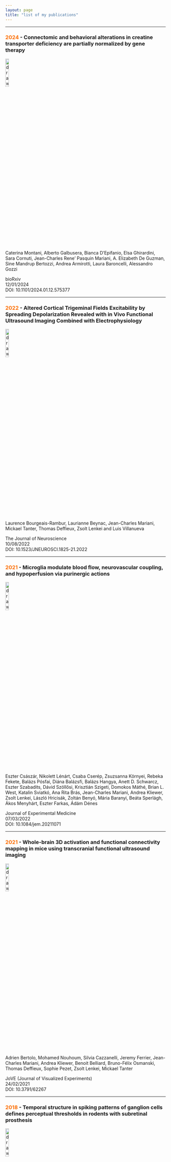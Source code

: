 ```yaml
---
layout: page
title: "list of my publications"
---
```


<hr color="#450000" height="8px;">

### <span style="color:#FC6F03">2024</span> - Connectomic and behavioral alterations in creatine transporter deficiency are partially normalized by gene therapy

<a href="https://JCMariani.github.io/04_Connectomic-Therapy_Montani_2023">
<img src="https://JCMariani.github.io/assets/img/2023_montani_Connectomic-and-behavioural.png" alt="drawing" width="15%" class="center"/>
</a>

Caterina Montani, Alberto Galbusera, Bianca D’Epifanio, Elsa Ghirardini, Sara Cornuti, Jean-Charles Rene’ Pasquin Mariani, A. Elizabeth De Guzman, Sine Mandrup Bertozzi, Andrea Armirotti, Laura Baroncelli, Alessandro Gozzi

bioRxiv <br>12/01/2024 <br>DOI: 10.1101/2024.01.12.575377

<hr color="#450000" size="8">

### <span style="color:#FC6F03">2022</span> - Altered Cortical Trigeminal Fields Excitability by Spreading Depolarization Revealed with in Vivo Functional Ultrasound Imaging Combined with Electrophysiology

<a href="https://JCMariani.github.io/03_Altered-Electrophysiology_Bourgeais_2022">
<img src="https://JCMariani.github.io/assets/img/2022_bourgeais_Altered-cortical.png" alt="drawing" width="15%" class="center"/>
</a>

Laurence Bourgeais-Rambur, Laurianne Beynac, Jean-Charles Mariani, Mickael Tanter, Thomas Deffieux, Zsolt Lenkei and Luis Villanueva

The Journal of Neuroscience <br>10/08/2022 <br>DOI: 10.1523/JNEUROSCI.1825-21.2022 

<hr color="#450000" size="8">

### <span style="color:#FC6F03">2021</span> - Microglia modulate blood flow, neurovascular coupling, and hypoperfusion via purinergic actions

<a href="https://JCMariani.github.io/02_microglia-actions_Csazar_2022">
<img src="https://JCMariani.github.io/assets/img/2022_Csazar_microglia-modeulates.png" alt="drawing" width="15%" class="center"/>
</a>

Eszter Császár, Nikolett Lénárt, Csaba Cserép, Zsuzsanna Környei, Rebeka Fekete, Balázs Pósfai, Diána Balázsfi, Balázs Hangya, Anett D. Schwarcz, Eszter Szabadits, Dávid Szöllősi, Krisztián Szigeti, Domokos Máthé, Brian L. West, Katalin Sviatkó, Ana Rita Brás, Jean-Charles Mariani, Andrea Kliewer, Zsolt Lenkei, László Hricisák, Zoltán Benyó, Mária Baranyi, Beáta Sperlágh, Ákos Menyhárt, Eszter Farkas, Ádám Dénes

Journal of Experimental Medicine <br>07/03/2022 <br>DOI: 10.1084/jem.20211071 

<hr color="#450000" size="8">

### <span style="color:#FC6F03">2021</span> - Whole-brain 3D activation and functional connectivity mapping in mice using transcranial functional ultrasound imaging

<a href="https://JCMariani.github.io/01_whole-imaging_Bertolo_2022">
<img src="https://JCMariani.github.io/assets/img/2021_Bertolo_whole-brain.png" alt="drawing" width="15%" class="center"/>
</a>

Adrien Bertolo, Mohamed Nouhoum, Silvia Cazzanelli, Jeremy Ferrier, Jean-Charles Mariani, Andrea Kliewer, Benoit Belliard, Bruno-Félix Osmanski, Thomas Deffieux, Sophie Pezet, Zsolt Lenkei, Mickael Tanter

JoVE (Journal of Visualized Experiments) <br>24/02/2021 <br>DOI: 10.3791/62267 

<hr color="#450000" size="8">

### <span style="color:#FC6F03">2018</span> - Temporal structure in spiking patterns of ganglion cells defines perceptual thresholds in rodents with subretinal prosthesis


<a href="https://JCMariani.github.io/00_Temporal-prosthesis_Ho_2018">
<img src="https://JCMariani.github.io/assets/img/2018_Ho_Temporal-structure.png" alt="drawing" width="15%" class="center"/>
</a>

Elton Ho, Henri Lorach, Georges Goetz, Florian Laszlo, Xin Lei, Theodore Kamins, Jean-Charles Mariani, Alexander Sher & Daniel Palanker 

Scientific reports <br>16/02/2018 <br>DOI: 10.1038/s41598-018-21447-1 


